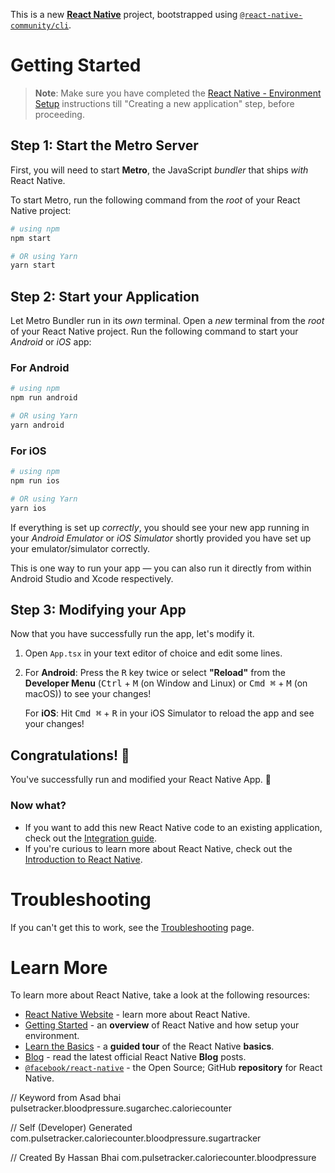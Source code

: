 This is a new [**React Native**](https://reactnative.dev) project, bootstrapped using [`@react-native-community/cli`](https://github.com/react-native-community/cli).

# Getting Started

>**Note**: Make sure you have completed the [React Native - Environment Setup](https://reactnative.dev/docs/environment-setup) instructions till "Creating a new application" step, before proceeding.

## Step 1: Start the Metro Server

First, you will need to start **Metro**, the JavaScript _bundler_ that ships _with_ React Native.

To start Metro, run the following command from the _root_ of your React Native project:

```bash
# using npm
npm start

# OR using Yarn
yarn start
```

## Step 2: Start your Application

Let Metro Bundler run in its _own_ terminal. Open a _new_ terminal from the _root_ of your React Native project. Run the following command to start your _Android_ or _iOS_ app:

### For Android

```bash
# using npm
npm run android

# OR using Yarn
yarn android
```

### For iOS

```bash
# using npm
npm run ios

# OR using Yarn
yarn ios
```

If everything is set up _correctly_, you should see your new app running in your _Android Emulator_ or _iOS Simulator_ shortly provided you have set up your emulator/simulator correctly.

This is one way to run your app — you can also run it directly from within Android Studio and Xcode respectively.

## Step 3: Modifying your App

Now that you have successfully run the app, let's modify it.

1. Open `App.tsx` in your text editor of choice and edit some lines.
2. For **Android**: Press the <kbd>R</kbd> key twice or select **"Reload"** from the **Developer Menu** (<kbd>Ctrl</kbd> + <kbd>M</kbd> (on Window and Linux) or <kbd>Cmd ⌘</kbd> + <kbd>M</kbd> (on macOS)) to see your changes!

   For **iOS**: Hit <kbd>Cmd ⌘</kbd> + <kbd>R</kbd> in your iOS Simulator to reload the app and see your changes!

## Congratulations! :tada:

You've successfully run and modified your React Native App. :partying_face:

### Now what?

- If you want to add this new React Native code to an existing application, check out the [Integration guide](https://reactnative.dev/docs/integration-with-existing-apps).
- If you're curious to learn more about React Native, check out the [Introduction to React Native](https://reactnative.dev/docs/getting-started).

# Troubleshooting

If you can't get this to work, see the [Troubleshooting](https://reactnative.dev/docs/troubleshooting) page.

# Learn More

To learn more about React Native, take a look at the following resources:

- [React Native Website](https://reactnative.dev) - learn more about React Native.
- [Getting Started](https://reactnative.dev/docs/environment-setup) - an **overview** of React Native and how setup your environment.
- [Learn the Basics](https://reactnative.dev/docs/getting-started) - a **guided tour** of the React Native **basics**.
- [Blog](https://reactnative.dev/blog) - read the latest official React Native **Blog** posts.
- [`@facebook/react-native`](https://github.com/facebook/react-native) - the Open Source; GitHub **repository** for React Native.



// Keyword from Asad bhai
pulsetracker.bloodpressure.sugarchec.caloriecounter


// Self (Developer) Generated
com.pulsetracker.caloriecounter.bloodpressure.sugartracker


// Created By Hassan Bhai
com.pulsetracker.caloriecounter.bloodpressure


<!-- IN LIVE BUILD -->
<!-- export const fetchAvailablePurchases = async (isConnected:any) => {
  if(!isConnected) {
    let subscription = [];
    subscription = await get_async_data('subscription');
    if(subscription == null || subscription == undefined || subscription.length < 1) {
      await set_async_data('subscription', []);
    }
    return subscription;
  } else {
    try {
      // Initialize the IAP connection
      await RNIap.initConnection();
      // Get all available purchases
      const purchases = await RNIap.getAvailablePurchases();
      if (purchases && purchases[0].transactionDate) {
        set_async_data('subscription', purchases);
      }
      await RNIap.endConnection();
      return purchases;
    } catch (error) {
      console.error('Error fetching available purchases:', error);
      Alert.alert('Error', 'Could not retrieve available purchases');
    } finally {
      // End the IAP connection after completing the process
      console.log('ending connection here');
      await RNIap.endConnection();
    }
  }
}; -->